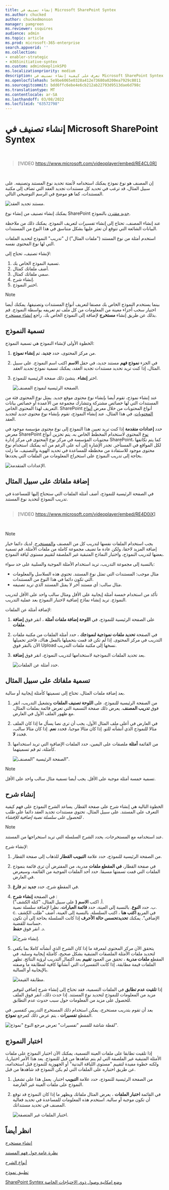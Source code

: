 ```yaml
---
title: إنشاء تصنيف في Microsoft SharePoint Syntex
ms.author: chucked
author: chuckedmonson
manager: pamgreen
ms.reviewer: ssquires
audience: admin
ms.topic: article
ms.prod: microsoft-365-enterprise
search.appverid: ''
ms.collection:
- enabler-strategic
- m365initiative-syntex
ms.custom: admindeeplinkSPO
ms.localizationpriority: medium
description: تعرف على كيفية إنشاء تصنيف في Microsoft SharePoint Syntex.
ms.openlocfilehash: 5e9be6065e0328a412e73680a0200ea7929c8011
ms.sourcegitcommit: bdd6ffc6ebe4e6cb212ab22793d9513dae6d798c
ms.translationtype: MT
ms.contentlocale: ar-SA
ms.lasthandoff: 03/08/2022
ms.locfileid: "63572798"
---
```

# <a name="create-a-classifier-in-microsoft-sharepoint-syntex"></a>إنشاء تصنيف في Microsoft SharePoint Syntex


</br>

> [!VIDEO https://www.microsoft.com/videoplayer/embed/RE4CL0R]  

</br>

إن المصنف هو نوع نموذج يمكنك استخدامه لأتمتة تحديد نوع المستند وتصنيفه. على سبيل المثال، قد ترغب في تحديد كل  مستندات تجديد العقد التي تضاف إلى مكتبة المستندات، كما هو موضح في الرسم التوضيحي التالي.

![مستند تجديد العقد.](../media/content-understanding/contract-renewal.png)

يمكنك إنشاء تصنيف من إنشاء نوع SharePoint [جديد مقترن](/sharepoint/governance/content-type-and-workflow-planning#content-type-overview) بالنموذج.

عند إنشاء المصنف، تحتاج إلى إنشاء *تفسيرات* لتعريف النموذج. يمكنك ذلك من ملاحظة البيانات الشائعة التي تتوقع أن تعثر عليها بشكل متناسق في هذا النوع من المستندات. 

استخدم أمثلة من نوع المستند ("ملفات المثال") ل "تدريب" النموذج لتحديد الملفات التي لها نوع المحتوى نفسه.

لإنشاء تصنيف، تحتاج إلى:
1. تسمية النموذج الخاص بك.
2. أضف ملفاتك كمثال.
3. سمي ملفاتك كمثال.
4. إنشاء شرح.
5. اختبر النموذج.

> [!NOTE]
> بينما يستخدم النموذج الخاص بك مصنفا لتعريف أنواع المستندات وتصنيفها، يمكنك أيضا اختيار سحب أجزاء معينة من المعلومات من كل ملف تم تعريفه بواسطة النموذج. قم بذلك عن طريق إنشاء **مستخرج** لإضافة إلى النموذج الخاص بك. راجع [إنشاء مستخرج](create-an-extractor.md).

## <a name="name-your-model"></a>تسمية النموذج

الخطوة الأولى لإنشاء النموذج هي تسمية النموذج:

1. من مركز المحتوى، حدد **جديد**، ثم **إنشاء نموذج**.
2. في الجزء **نموذج فهم** مستند جديد، في حقل **الاسم** اكتب اسم النموذج. على سبيل المثال، إذا كنت تريد تحديد مستندات تجديد العقد، يمكنك تسمية نموذج *تجديد العقد*.
3. اختر **إنشاء**. ينشئ ذلك صفحة الرئيسية للنموذج.</br>

    ![الصفحة الرئيسية لنموذج المصنف.](../media/content-understanding/model-home.png)

عند إنشاء نموذج، تقوم أيضا بإنشاء نوع محتوى موقع جديد. يمثل نوع المحتوى فئة من المستندات التي لها خصائص مشتركة وتتشارك مجموعة من الأعمدة أو خصائص بيانات التعريف لهذا المحتوى الخاص. SharePoint أنواع المحتويات من خلال معرض [أنواع المحتويات](https://support.microsoft.com/office/create-or-customize-a-site-content-type-27eb6551-9867-4201-a819-620c5658a60f). في هذا المثال، عند إنشاء النموذج، تقوم بإنشاء نوع محتوى *جديد* لتجديد العقد.

حدد **إعدادات متقدمة** إذا كنت تريد تعيين هذا النموذج إلى نوع محتوى مؤسسة موجود في معرض SharePoint <a href="https://go.microsoft.com/fwlink/?linkid=2185074" target="_blank">نوع</a> المحتوى لاستخدام المخطط الخاص به. يتم تخزين أنواع محتويات المؤسسة في مركز نوع المحتوى في مركز إدارة SharePoint، كما يتم تكاتفها لكل المواقع في المستأجر. تجدر الإشارة إلى أنه على الرغم من أنه يمكنك استخدام نوع محتوى موجود للاستفادة من مخططه للمساعدة في تحديد الهوية والتصنيف، ما زلت بحاجة إلى تدريب النموذج على استخراج المعلومات من الملفات التي يحددها.</br>

![الإعدادات المتقدمة.](../media/content-understanding/advanced-settings.png)

## <a name="add-your-example-files"></a>إضافة ملفاتك على سبيل المثال

في الصفحة الرئيسية للنموذج، أضف أمثلة الملفات التي ستحتاج إليها للمساعدة في تدريب النموذج لتحديد نوع المستند. </br>
</br>

> [!VIDEO https://www.microsoft.com/videoplayer/embed/RE4D0iX] 

</br>

> [!NOTE]
> يجب استخدام الملفات نفسها لتدريب كل من المصنف [والمستخرج](create-an-extractor.md). لديك دائما خيار إضافة المزيد لاحقا، ولكن عادة ما تضيف مجموعة كاملة من ملفات الأمثلة. قم تسمية بعضها لتدريب النموذج، واختبار النماذج المتبقية غير الملصقة لتقييم مستوى لياقة النموذج. 

بالنسبة إلى مجموعة التدريب، تريد استخدام الأمثلة الموجبة والسلبية على حد سواء:
- مثال موجب: المستندات التي تمثل نوع المستند. تحتوي هذه السلاسل والمعلومات التي تكون دائما في هذا النوع من المستندات.
- مثال سالب: أي مستند آخر لا يمثل المستند الذي تريد تصنيفه. 

تأكد من استخدام خمسة أمثلة إيجابية على الأقل ومثال سالب واحد على الأقل لتدريب النموذج.  تريد إنشاء نماذج إضافية لاختبار النموذج بعد عملية التدريب.

لإضافة أمثلة عن الملفات:

1. على الصفحة الرئيسية للنموذج، في **اللوحة إضافة ملفات أمثلة** ، انقر فوق **إضافة ملفات**.
2. في الصفحة **تحديد ملفات نموذجية لنموذجك** ، حدد أمثلة الملفات من مكتبة ملفات التدريب في مركز المحتوى. إذا لم تكن قد قمت بتحميلها بالفعل هناك، فاختر تحميلها الآن بالنقر فوق Upload  نسخها إلى مكتبة ملفات التدريب.
3. بعد تحديد الملفات النموذجية لاستخدامها لتدريب النموذج، انقر فوق **إضافة**.

    ![حدد أمثلة عن الملفات.](../media/content-understanding/select-sample.png) 

## <a name="label-your-example-files"></a>تسمية ملفاتك على سبيل المثال

بعد إضافة ملفات المثال، تحتاج إلى تسميتها كأمثلة إيجابية أو سالبة.

1. من الصفحة الرئيسية للنموذج، على **اللوحة تصنيف الملفات** وتشغيل التدريب، انقر فوق **تدريب المصنف**.
   يعرض ذلك صفحة التسمية التي تعرض قائمة بملفات المثال، مع ظهور الملف الأول في العارض.
2. في العارض في أعلى ملف المثال الأول، يجب أن ترى نصا يسأل ما إذا كان الملف مثالا للنموذج الذي أنشأته للتو. إذا كان مثالا موجبا، فحدد **نعم**. إذا كان مثالا سالب، فحدد **لا**.
3. من القائمة **أمثلة** ملصقات على اليمين، حدد الملفات الإضافية التي تريد استخدامها كأمثلة، ثم قم تسميتهما. 

    ![الصفحة الرئيسية "المصنف".](../media/content-understanding/classifier-home-page.png) 


> [!NOTE]
> تسمية خمسة أمثلة موجبة على الأقل. يجب أيضا تسمية مثال سالب واحد على الأقل. 

## <a name="create-an-explanation"></a>إنشاء شرح

الخطوة التالية هي إنشاء شرح على صفحة القطار. يساعد الشرح النموذج على فهم كيفية التعرف على المستند. على سبيل المثال، تحتوي مستندات تجديد العقد دائما على *طلب للحصول على سلسلة نصية إضافية للإفشاء* .

> [!Note]
> عند استخدامه مع المستخرجات، يحدد الشرح السلسلة التي تريد استخراجها من المستند. 

لإنشاء شرح:

1. من الصفحة الرئيسية للنموذج، حدد علامة **التبويب القطار** للذهاب إلى صفحة القطار.
2. في صفحة القطار، **في المقطع ملفات** مدربة، من المفترض أن ترى قائمة بنموذج الملفات التي قمت تسمتها مسبقا. حدد أحد الملفات الموجبة من القائمة، وسيعرض في العارض.
3. في المقطع شرح، حدد **جديد** ثم **فارغ**.
4. في الصفحة **إنشاء شرح** :</br>
    أ. اكتب **الاسم (** على سبيل المثال، "كتلة الكشف").</br>
    ب. حدد **النوع**. بالنسبة إلى العينة، حدد **قائمة العبارات**، نظرا لإضافة سلسلة نصية.</br>
    c. في المربع **اكتب هنا** ، اكتب السلسلة. بالنسبة إلى العينة، أضف "طلب الكشف الإضافي". يمكنك **تحديدتحسس حالة الأحرف** إذا كانت السلسلة بحاجة إلى أن تكون حساسة للقضية.</br>
    د. انقر فوق **حفظ**.

    ![إنشاء شرح.](../media/content-understanding/explanation.png) 
    
5. يتحقق الآن مركز المحتوى لمعرفة ما إذا كان الشرح الذي أنشأته كاملا بما يكفي لتحديد ملفات الأمثلة الملصقات المتبقية بشكل صحيح، كأمثلة إيجابية وسلبة. في المقطع **ملفات مدربة** ، تحقق من العمود **تقييم** بعد اكتمال التدريب لرؤية النتائج. تظهر الملفات قيمة مطابقة، إذا كانت التفسيرات التي أنشأتها كافية لمطابقة ما وصفته بالإيجابية أو السالبة.

    ![مطابقة القيمة.](../media/content-understanding/match.png) 

    إذا **تلقيت عدم تطابق** في الملفات التسمية، فقد تحتاج إلى إنشاء شرح إضافي لتوفير مزيد من المعلومات للنموذج لتحديد نوع المستند. إذا حدث ذلك، انقر فوق الملف للحصول على مزيد من المعلومات حول سبب حدوث عدم التطابق.

بعد أن تقوم بتدريب مستخرج، يمكن استخدام ذلك المستخرج التدريبي كتفسير. في المقطع **تفسيرات** ، يتم عرض ذلك كمرجع **نموذج**.

![لقطة شاشة للقسم "تفسيرات" تعرض مرجع النوع "نموذج".](../media/content-understanding/explanations-model-reference.png)

## <a name="test-your-model"></a>اختبار النموذج

إذا تلقيت تطابقا على ملفات العينة التسمية، يمكنك الآن اختبار النموذج على ملفات الأمثلة المتبقية غير الملصقة التي لم يتم شاهدها من قبل للنموذج. يعد هذا الأمر اختياريا، ولكنه خطوة مفيدة لتقييم "مستوى اللياقة البدنية" أو الجهوزية للنموذج قبل استخدامه، عن طريق اختباره على الملفات التي لم يكن النموذج قد شاهدها من قبل.

1. من الصفحة الرئيسية للنموذج، حدد علامة **التبويب** اختبار. يعمل هذا على تشغيل النموذج على ملفات العينة غير العارضة.
2. في القائمة **اختبار الملفات** ، يعرض المثال ملفاتك ويظهر ما إذا كان النموذج قد توقع أن تكون موجبة أو سالبة. استخدم هذه المعلومات للمساعدة في تحديد فعالية المصنف في تحديد مستنداتك.

    ![اختبار الملفات غير المتصفة.](../media/content-understanding/test-on-files.png) 

## <a name="see-also"></a>انظر أيضاً
[إنشاء مستخرج](create-an-extractor.md)

[نظرة عامة حول فهم المستند](document-understanding-overview.md)

[أنواع الشرح](explanation-types-overview.md)

[تطبيق نموذج](apply-a-model.md) 

[SharePoint Syntex وضع إمكانية وصول ذوي الاحتياجات الخاصة](accessibility-mode.md)
